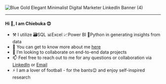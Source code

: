 ![Blue Gold Elegant Minimalist Digital Marketer LinkedIn Banner (4)](https://github.com/chiebukaokoro/chiebukaokoro/assets/90457010/130d08d9-41f2-448e-b935-4c329c5ecf8a)


---
#### Hi 👋, I am Chiebuka 😊


<!--HI
**chiebukaokoro/chiebukaokoro** is a ✨ _special_ ✨ repository because its `README.md` (this file) appears on your GitHub profile.

Here are some ideas to get you started: -->
- ⚒ I utilize 🗃️SQL 📊Excel  📈Power BI  🐍Python in generating insights from data
- 🔭 You can get to know more about me [here](https://chiebukaokoro.carrd.co/)
- 👯 I’m looking to collaborate on end-to-end data projects
- 📫 Feel free to reach out to me for any questions or collaboration via [LinkedIn](https://www.linkedin.com/in/chiebukaokoro/) or [Email](mailto:chiebukaokoro@gmail.com)
- ⚡ I am a lover of football - for the bants😉 and enjoy self-inspired research

